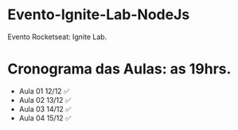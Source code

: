 # Evento-Ignite-Lab-NodeJs
Evento Rocketseat: Ignite Lab.

# Cronograma das Aulas: as 19hrs.
- Aula 01 12/12 ✅
- Aula 02 13/12 ✅
- Aula 03 14/12 ✅
- Aula 04 15/12 ✅

